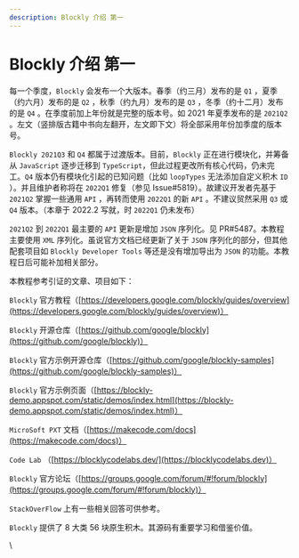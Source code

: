 ```yaml
---
description: Blockly 介绍 第一
---
```


# Blockly 介绍 第一

每一个季度，`Blockly` 会发布一个大版本。春季（约三月）发布的是 `Q1` ，夏季（约六月）发布的是 `Q2` ，秋季（约九月）发布的是 `Q3` ，冬季（约十二月）发布的是 `Q4` 。在季度前加上年份就是完整的版本号。如 2021 年夏季发布的是 `2021Q2` 。左文（竖排版古籍中书向左翻开，左文即下文）将全部采用年份加季度的版本号。

`Blockly 2021Q3` 和 `Q4` 都属于过渡版本。目前，`Blockly` 正在进行模块化，并筹备从 `JavaScript` 逐步迁移到 `TypeScript`，但此过程更改所有核心代码，仍未完工。`Q4` 版本仍有模块化引起的已知问题（比如 `loopTypes` 无法添加自定义积木 `ID` ）。并且维护者称将在 `2022Q1` 修复（参见 Issue#5819）。故建议开发者先基于 `2021Q2` 掌握一些通用 `API` ，再转而使用 `2022Q1` 的新 `API` 。不建议贸然采用 `Q3` 或 `Q4` 版本。（本章于 2022.2 写就，时 `2022Q1` 仍未发布）

`2021Q2` 到 `2022Q1` 最主要的 `API` 更新是增加 `JSON` 序列化。见 PR#5487。本教程主要使用 `XML` 序列化。虽说官方文档已经更新了关于 `JSON` 序列化的部分，但其他配套项目如 `Blockly Developer Tools` 等还是没有增加导出为 `JSON` 的功能。本教程日后可能补加相关部分。

本教程参考引证的文章、项目如下：

`Blockly` 官方教程（[https://developers.google.com/blockly/guides/overview](https://developers.google.com/blockly/guides/overview)）

`Blockly` 开源仓库（[https://github.com/google/blockly](https://github.com/google/blockly)）

`Blockly` 官方示例开源仓库（[https://github.com/google/blockly-samples](https://github.com/google/blockly-samples)）

`Blockly` 官方示例页面（[https://blockly-demo.appspot.com/static/demos/index.html](https://blockly-demo.appspot.com/static/demos/index.html)）

`MicroSoft PXT` 文档（[https://makecode.com/docs](https://makecode.com/docs)）

`Code Lab` （[https://blocklycodelabs.dev/](https://blocklycodelabs.dev)）

`Blockly` 官方论坛（[https://groups.google.com/forum/#!forum/blockly](https://groups.google.com/forum/#!forum/blockly)）

`StackOverFlow` 上有一些相关回答可供参考。

`Blockly` 提供了 8 大类 56 块原生积木。其源码有重要学习和借鉴价值。

\
